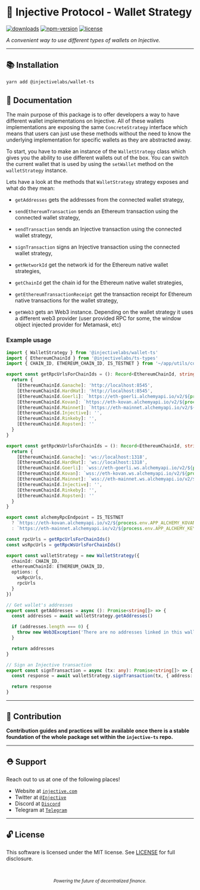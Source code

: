 # 🌟 Injective Protocol - Wallet Strategy

[![downloads](https://img.shields.io/npm/dm/@injectivelabs/wallet-ts.svg)](https://www.npmjs.com/package/@injectivelabs/wallet-ts)
[![npm-version](https://img.shields.io/npm/v/@injectivelabs/wallet-ts.svg)](https://www.npmjs.com/package/@injectivelabs/wallet-ts)
[![license](https://img.shields.io/npm/l/express.svg)]()

_A convenient way to use different types of wallets on Injective._

---

## 📚 Installation

```bash
yarn add @injectivelabs/wallet-ts
```

## 📖 Documentation

The main purpose of this package is to offer developers a way to have different wallet implementations on Injective. All of these wallets implementations are exposing the same `ConcreteStrategy` interface which means that users can just use these methods without the need to know the underlying implementation for specific wallets as they are abstracted away.

To start, you have to make an instance of the `WalletStrategy` class which gives you the ability to use different wallets out of the box. You can switch the current wallet that is used by using the `setWallet` method on the `walletStrategy` instance.

Lets have a look at the methods that `WalletStrategy` strategy exposes and what do they mean:

- `getAddresses` gets the addresses from the connected wallet strategy,

- `sendEthereumTransaction` sends an Ethereum transaction using the connected wallet strategy,

- `sendTransaction` sends an Injective transaction using the connected wallet strategy,

- `signTransaction` signs an Injective transaction using the connected wallet strategy,

- `getNetworkId` get the network id for the Ethereum native wallet strategies,

- `getChainId`  get the chain id for the Ethereum native wallet strategies,

- `getEthereumTransactionReceipt`  get the transaction receipt for Ethereum native transactions for the wallet strategy,

- `getWeb3` gets an Web3 instance. Depending on the wallet strategy it uses a different web3 provider (user provided RPC for some, the window object injected provider for Metamask, etc)


### Example usage
```ts
import { WalletStrategy } from '@injectivelabs/wallet-ts'
import { EthereumChainId } from '@injectivelabs/ts-types'
import { CHAIN_ID, ETHEREUM_CHAIN_ID, IS_TESTNET } from '~/app/utils/constants'

export const getRpcUrlsForChainIds = (): Record<EthereumChainId, string> => {
  return {
    [EthereumChainId.Ganache]: 'http://localhost:8545',
    [EthereumChainId.HardHat]: 'http://localhost:8545',
    [EthereumChainId.Goerli]: `https://eth-goerli.alchemyapi.io/v2/${process.env.APP_ALCHEMY_GOERLI_KEY}`,
    [EthereumChainId.Kovan]: `https://eth-kovan.alchemyapi.io/v2/${process.env.APP_ALCHEMY_KOVAN_KEY}`,
    [EthereumChainId.Mainnet]: `https://eth-mainnet.alchemyapi.io/v2/${process.env.APP_ALCHEMY_KEY}`,
    [EthereumChainId.Injective]: '',
    [EthereumChainId.Rinkeby]: '',
    [EthereumChainId.Ropsten]: ''
  }
}

export const getRpcWsUrlsForChainIds = (): Record<EthereumChainId, string> => {
  return {
    [EthereumChainId.Ganache]: 'ws://localhost:1318',
    [EthereumChainId.HardHat]: 'ws://localhost:1318',
    [EthereumChainId.Goerli]: `wss://eth-goerli.ws.alchemyapi.io/v2/${process.env.APP_ALCHEMY_GOERLI_KEY}`,
    [EthereumChainId.Kovan]: `wss://eth-kovan.ws.alchemyapi.io/v2/${process.env.APP_ALCHEMY_KOVAN_KEY}`,
    [EthereumChainId.Mainnet]: `wss://eth-mainnet.ws.alchemyapi.io/v2/${process.env.APP_ALCHEMY_KEY}`,
    [EthereumChainId.Injective]: '',
    [EthereumChainId.Rinkeby]: '',
    [EthereumChainId.Ropsten]: ''
  }
}

export const alchemyRpcEndpoint = IS_TESTNET
  ? `https://eth-kovan.alchemyapi.io/v2/${process.env.APP_ALCHEMY_KOVAN_KEY}`
  : `https://eth-mainnet.alchemyapi.io/v2/${process.env.APP_ALCHEMY_KEY}`

const rpcUrls = getRpcUrlsForChainIds()
const wsRpcUrls = getRpcWsUrlsForChainIds()

export const walletStrategy = new WalletStrategy({
  chainId: CHAIN_ID,
  ethereumChainId: ETHEREUM_CHAIN_ID,
  options: {
    wsRpcUrls,
    rpcUrls
  }
})

// Get wallet's addresses
export const getAddresses = async (): Promise<string[]> => {
  const addresses = await walletStrategy.getAddresses()

  if (addresses.length === 0) {
    throw new Web3Exception('There are no addresses linked in this wallet.')
  }

  return addresses
}

// Sign an Injective transaction
export const signTransaction = async (tx: any): Promise<string[]> => {
  const response = await walletStrategy.signTransaction(tx, { address: 'inj1...', chainId: 'injective-1'})

  return response
}
```


---

## 📜 Contribution

**Contribution guides and practices will be available once there is a stable foundation of the whole package set within the `injective-ts` repo.**

---

## ⛑ Support

Reach out to us at one of the following places!

- Website at <a href="https://injective.com" target="_blank">`injective.com`</a>
- Twitter at <a href="https://twitter.com/Injective_" target="_blank">`@Injective`</a>
- Discord at <a href="https://discord.com/invite/NK4qdbv" target="_blank">`Discord`</a>
- Telegram at <a href="https://t.me/joininjective" target="_blank">`Telegram`</a>

---

## 🔓 License

This software is licensed under the MIT license. See [LICENSE](./LICENSE) for full disclosure.

<p>&nbsp;</p>
<div align="center">
  <sub><em>Powering the future of decentralized finance.</em></sub>
</div>
